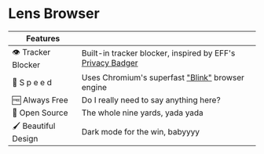 # Lens Browser
Features | |
--- | --- |
👁️ Tracker Blocker | Built-in tracker blocker, inspired by EFF's [Privacy Badger](https://privacybadger.org/)
🚅 S p e e d | Uses Chromium's superfast ["Blink"](https://www.chromium.org/blink) browser engine
🆓 Always Free | Do I really need to say anything here?
📖 Open Source | The whole nine yards, yada yada
🖌️ Beautiful Design | Dark mode for the win, babyyyy
